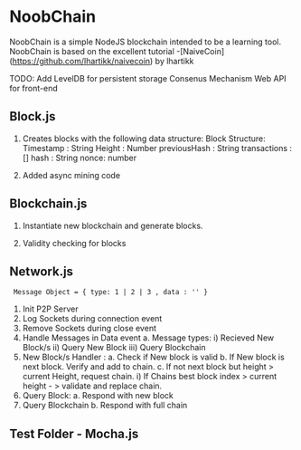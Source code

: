 # NoobChain 

NoobChain is a simple NodeJS blockchain intended to be a learning tool. NoobChain is based on the excellent tutorial -[NaiveCoin] (https://github.com/lhartikk/naivecoin) by lhartikk


TODO: 
    Add LevelDB for persistent storage
    Consenus Mechanism
    Web API for front-end

## Block.js

1. Creates blocks with the following data structure:
Block Structure: 
    Timestamp : String
    Height : Number
    previousHash : String
    transactions : []
    hash : String
    nonce: number

2. Added async mining code 

## Blockchain.js

1. Instantiate new blockchain and generate blocks.

2. Validity checking for blocks 



## Network.js

   ` Message Object = {
        type: 1 | 2 | 3 ,
        data : ''
    }`

    
1. Init P2P Server 
2. Log Sockets during connection event 
3. Remove Sockets during close event 
4. Handle Messages in Data event 
    a. Message types: 
        i) Recieved New Block/s
        ii) Query New Block
        iii) Query Blockchain
5. New Block/s Handler : 
    a. Check if New block is valid 
    b. If New block is next block. Verify and add to chain. 
    c. If not next block but height > current Height, request chain. 
        i) If Chains best block index > current height - > validate and replace chain. 
6. Query Block:
    a. Respond with new block 
7. Query Blockchain
    b. Respond with full chain

## Test Folder - Mocha.js    

